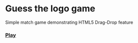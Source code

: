 # Guess the logo game
Simple match game demonstrating HTML5 Drag-Drop feature 

### [Play](https://jsfiddle.net/adipixel/67qnp1gx/1/)
